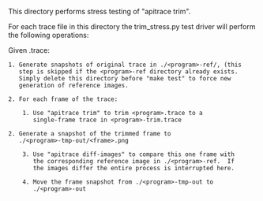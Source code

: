 This directory performs stress testing of "apitrace trim".

For each trace file in this directory the trim_stress.py test driver
will perform the following operations:

Given <program>.trace:

    1. Generate snapshots of original trace in ./<program>-ref/, (this
       step is skipped if the <program>-ref directory already exists.
       Simply delete this directory before "make test" to force new
       generation of reference images.

    2. For each frame of the trace:

        1. Use "apitrace trim" to trim <program>.trace to a
           single-frame trace in <program>-trim.trace

	2. Generate a snapshot of the trimmed frame to
	   ./<program>-tmp-out/<frame>.png

        3. Use "apitrace diff-images" to compare this one frame with
           the corresponding reference image in ./<program>-ref.  If
           the images differ the entire process is interrupted here.

        4. Move the frame snapshot from ./<program>-tmp-out to
           ./<program>-out
